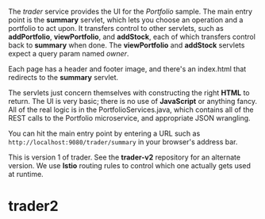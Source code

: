 <!--
       Copyright 2017 IBM Corp All Rights Reserved

   Licensed under the Apache License, Version 2.0 (the "License");
   you may not use this file except in compliance with the License.
   You may obtain a copy of the License at

       http://www.apache.org/licenses/LICENSE-2.0

   Unless required by applicable law or agreed to in writing, software
   distributed under the License is distributed on an "AS IS" BASIS,
   WITHOUT WARRANTIES OR CONDITIONS OF ANY KIND, either express or implied.
   See the License for the specific language governing permissions and
   limitations under the License.
-->

The *trader* service provides the UI for the *Portfolio* sample.  The main entry point is the **summary**
servlet, which lets you choose an operation and a portfolio to act upon.  It transfers control to other
servlets, such as **addPortfolio**, **viewPortfolio**, and **addStock**, each of which transfers control back
to **summary** when done.  The **viewPortfolio** and **addStock** servlets expect a query param named *owner*.

Each page has a header and footer image, and there's an index.html that redirects to the **summary** servlet.

The servlets just concern themselves with constructing the right **HTML** to return.  The UI is very basic; there
is no use of **JavaScript** or anything fancy.  All of the real logic is in the PortfolioServices.java, which
contains all of the REST calls to the Portfolio microservice, and appropriate JSON wrangling.

You can hit the main entry point by entering a URL such as `http://localhost:9080/trader/summary` in your
browser's address bar.

This is version 1 of trader.  See the **trader-v2** repository for an alternate version.  We use **Istio**
routing rules to control which one actually gets used at runtime.
# trader2

